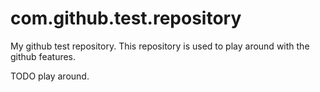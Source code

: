 com.github.test.repository
==========================

My github test repository. This repository is used to play around with the github features.

TODO play around.
